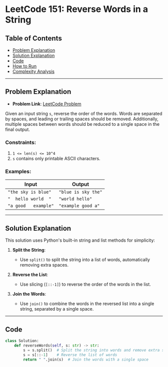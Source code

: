 # LeetCode 151: Reverse Words in a String

## Table of Contents
- [Problem Explanation](#problem-explanation)
- [Solution Explanation](#solution-explanation)
- [Code](#code)
- [How to Run](#how-to-run)
- [Complexity Analysis](#complexity-analysis)

---

## Problem Explanation

- **Problem Link**: [LeetCode Problem](https://leetcode.com/problems/reverse-words-in-a-string/)

Given an input string `s`, reverse the order of the words. Words are separated by spaces, and leading or trailing spaces should be removed. Additionally, multiple spaces between words should be reduced to a single space in the final output.

### Constraints:
1. `1 <= len(s) <= 10^4`
2. `s` contains only printable ASCII characters.

### Examples:

| Input                                | Output                |
|--------------------------------------|-----------------------|
| `"the sky is blue"`                  | `"blue is sky the"`   |
| `"  hello world  "`                  | `"world hello"`       |
| `"a good   example"`                 | `"example good a"`    |

---

## Solution Explanation

This solution uses Python's built-in string and list methods for simplicity:

1. **Split the String**:
   - Use `split()` to split the string into a list of words, automatically removing extra spaces.

2. **Reverse the List**:
   - Use slicing (`[::-1]`) to reverse the order of the words in the list.

3. **Join the Words**:
   - Use `join()` to combine the words in the reversed list into a single string, separated by a single space.

---

## Code

```python
class Solution:
    def reverseWords(self, s: str) -> str:
        s = s.split()  # Split the string into words and remove extra spaces
        s = s[::-1]    # Reverse the list of words
        return " ".join(s)  # Join the words with a single space
